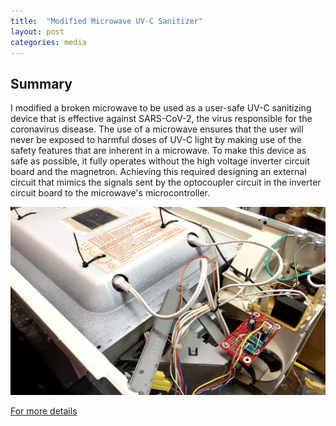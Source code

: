 ```yaml
---
title:  "Modified Microwave UV-C Sanitizer"
layout: post
categories: media
---
```


## Summary

I modified a broken microwave to be used as a user-safe UV-C sanitizing device that is effective against SARS-CoV-2, the virus responsible for the coronavirus disease. The use of a microwave ensures that the user will never be exposed to harmful doses of UV-C light by making use of the safety features that are inherent in a microwave. To make this device as safe as possible, it fully operates without the high voltage inverter circuit board and the magnetron. Achieving this required designing an external circuit that mimics the signals sent by the optocoupler circuit in the inverter circuit board to the microwave's microcontroller.


![UVC Microwave](/assets/images/IMG_4922.jpg)

[For more details](https://mahonda.github.io/assets/pdfs/uvc_microwave_report.pdf)


